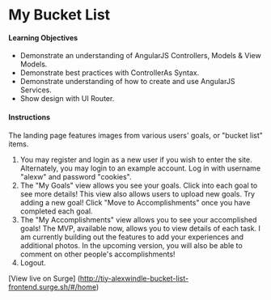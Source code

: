 # My Bucket List 

#### Learning Objectives
 * Demonstrate an understanding of AngularJS Controllers, Models & View Models.
 * Demonstrate best practices with ControllerAs Syntax.
 * Demonstrate understanding of how to create and use AngularJS Services.
 * Show design with UI Router.

#### Instructions

The landing page features images from various users' goals, or "bucket list" items. 

1. You may register and login as a new user if you wish to enter the site. Alternately, you may login to an example account. Log in with username "alexw" and password "cookies". 
2. The "My Goals" view allows you see your goals. Click into each goal to see more details! This view also allows users to upload new goals. Try adding a new goal! Click "Move to Accomplishments" once you have completed each goal. 
3. The "My Accomplishments" view allows you to see your accomplished goals! The MVP, available now, allows you to view details of each task. I am currently building out the features to add your experiences and additional photos. In the upcoming version, you will also be able to comment on other people's accomplishments! 
4. Logout. 

[View live on Surge] (http://tiy-alexwindle-bucket-list-frontend.surge.sh/#/home)
